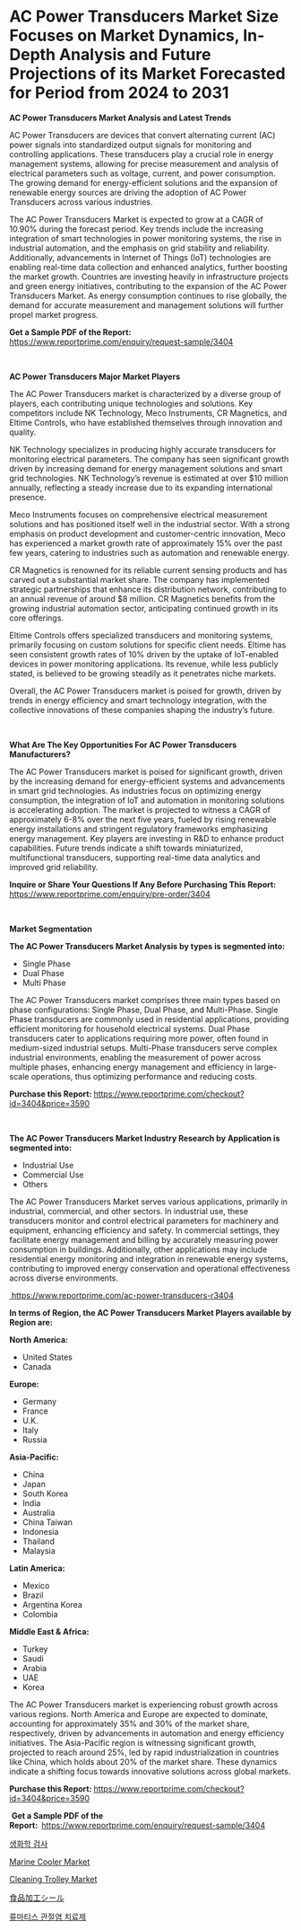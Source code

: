 <p><h1>AC Power Transducers Market Size Focuses on Market Dynamics, In-Depth Analysis and Future Projections of its Market Forecasted for Period from 2024 to 2031</h1></p><p><strong>AC Power Transducers Market Analysis and Latest Trends</strong></p>
<p><p>AC Power Transducers are devices that convert alternating current (AC) power signals into standardized output signals for monitoring and controlling applications. These transducers play a crucial role in energy management systems, allowing for precise measurement and analysis of electrical parameters such as voltage, current, and power consumption. The growing demand for energy-efficient solutions and the expansion of renewable energy sources are driving the adoption of AC Power Transducers across various industries.</p><p>The AC Power Transducers Market is expected to grow at a CAGR of 10.90% during the forecast period. Key trends include the increasing integration of smart technologies in power monitoring systems, the rise in industrial automation, and the emphasis on grid stability and reliability. Additionally, advancements in Internet of Things (IoT) technologies are enabling real-time data collection and enhanced analytics, further boosting the market growth. Countries are investing heavily in infrastructure projects and green energy initiatives, contributing to the expansion of the AC Power Transducers Market. As energy consumption continues to rise globally, the demand for accurate measurement and management solutions will further propel market progress.</p></p>
<p><strong>Get a Sample PDF of the Report:&nbsp;</strong> <a href="https://www.reportprime.com/enquiry/request-sample/3404">https://www.reportprime.com/enquiry/request-sample/3404</a></p>
<p>&nbsp;</p>
<p><strong>AC Power Transducers Major Market Players</strong></p>
<p><p>The AC Power Transducers market is characterized by a diverse group of players, each contributing unique technologies and solutions. Key competitors include NK Technology, Meco Instruments, CR Magnetics, and Eltime Controls, who have established themselves through innovation and quality.</p><p>NK Technology specializes in producing highly accurate transducers for monitoring electrical parameters. The company has seen significant growth driven by increasing demand for energy management solutions and smart grid technologies. NK Technology’s revenue is estimated at over $10 million annually, reflecting a steady increase due to its expanding international presence.</p><p>Meco Instruments focuses on comprehensive electrical measurement solutions and has positioned itself well in the industrial sector. With a strong emphasis on product development and customer-centric innovation, Meco has experienced a market growth rate of approximately 15% over the past few years, catering to industries such as automation and renewable energy.</p><p>CR Magnetics is renowned for its reliable current sensing products and has carved out a substantial market share. The company has implemented strategic partnerships that enhance its distribution network, contributing to an annual revenue of around $8 million. CR Magnetics benefits from the growing industrial automation sector, anticipating continued growth in its core offerings.</p><p>Eltime Controls offers specialized transducers and monitoring systems, primarily focusing on custom solutions for specific client needs. Eltime has seen consistent growth rates of 10% driven by the uptake of IoT-enabled devices in power monitoring applications. Its revenue, while less publicly stated, is believed to be growing steadily as it penetrates niche markets.</p><p>Overall, the AC Power Transducers market is poised for growth, driven by trends in energy efficiency and smart technology integration, with the collective innovations of these companies shaping the industry’s future.</p></p>
<p>&nbsp;</p>
<p><strong>What Are The Key Opportunities For AC Power Transducers Manufacturers?</strong></p>
<p><p>The AC Power Transducers market is poised for significant growth, driven by the increasing demand for energy-efficient systems and advancements in smart grid technologies. As industries focus on optimizing energy consumption, the integration of IoT and automation in monitoring solutions is accelerating adoption. The market is projected to witness a CAGR of approximately 6-8% over the next five years, fueled by rising renewable energy installations and stringent regulatory frameworks emphasizing energy management. Key players are investing in R&D to enhance product capabilities. Future trends indicate a shift towards miniaturized, multifunctional transducers, supporting real-time data analytics and improved grid reliability.</p></p>
<p><strong>Inquire or Share Your Questions If Any Before Purchasing This Report:</strong> <a href="https://www.reportprime.com/enquiry/pre-order/3404">https://www.reportprime.com/enquiry/pre-order/3404</a></p>
<p>&nbsp;</p>
<p><strong>Market Segmentation</strong></p>
<p><strong>The AC Power Transducers Market Analysis by types is segmented into:</strong></p>
<p><ul><li>Single Phase</li><li>Dual Phase</li><li>Multi Phase</li></ul></p>
<p><p>The AC Power Transducers market comprises three main types based on phase configurations: Single Phase, Dual Phase, and Multi-Phase. Single Phase transducers are commonly used in residential applications, providing efficient monitoring for household electrical systems. Dual Phase transducers cater to applications requiring more power, often found in medium-sized industrial setups. Multi-Phase transducers serve complex industrial environments, enabling the measurement of power across multiple phases, enhancing energy management and efficiency in large-scale operations, thus optimizing performance and reducing costs.</p></p>
<p><strong>Purchase this Report:&nbsp;</strong><a href="https://www.reportprime.com/checkout?id=3404&price=3590">https://www.reportprime.com/checkout?id=3404&price=3590</a></p>
<p>&nbsp;</p>
<p><strong>The AC Power Transducers Market Industry Research by Application is segmented into:</strong></p>
<p><ul><li>Industrial Use</li><li>Commercial Use</li><li>Others</li></ul></p>
<p><p>The AC Power Transducers Market serves various applications, primarily in industrial, commercial, and other sectors. In industrial use, these transducers monitor and control electrical parameters for machinery and equipment, enhancing efficiency and safety. In commercial settings, they facilitate energy management and billing by accurately measuring power consumption in buildings. Additionally, other applications may include residential energy monitoring and integration in renewable energy systems, contributing to improved energy conservation and operational effectiveness across diverse environments.</p></p>
<p><a href="https://www.reportprime.com/ac-power-transducers-r3404">&nbsp;https://www.reportprime.com/ac-power-transducers-r3404</a></p>
<p><strong>In terms of Region, the AC Power Transducers Market Players available by Region are:</strong></p>
<p>
    <p> <strong> North America: </strong>
        <ul>
            <li>United States</li>
            <li>Canada</li>
        </ul>
        </p> 
    <p> <strong> Europe: </strong>
        <ul>
            <li>Germany</li>
            <li>France</li>
            <li>U.K.</li>
            <li>Italy</li>
            <li>Russia</li>
        </ul>
        </p> 
    <p> <strong> Asia-Pacific: </strong>
        <ul>
            <li>China</li>
            <li>Japan</li>
            <li>South Korea</li>
            <li>India</li>
            <li>Australia</li>
            <li>China Taiwan</li>
            <li>Indonesia</li>
            <li>Thailand</li>
            <li>Malaysia</li>
        </ul>
        </p> 
    <p> <strong> Latin America: </strong>
        <ul>
            <li>Mexico</li>
            <li>Brazil</li>
            <li>Argentina Korea</li>
            <li>Colombia</li>
        </ul>
        </p> 
    <p> <strong> Middle East & Africa: </strong>
        <ul>
            <li>Turkey</li>
            <li>Saudi</li>
            <li>Arabia</li>
            <li>UAE</li>
            <li>Korea</li>
        </ul>
    </p>
    </p>
<p><p>The AC Power Transducers market is experiencing robust growth across various regions. North America and Europe are expected to dominate, accounting for approximately 35% and 30% of the market share, respectively, driven by advancements in automation and energy efficiency initiatives. The Asia-Pacific region is witnessing significant growth, projected to reach around 25%, led by rapid industrialization in countries like China, which holds about 20% of the market share. These dynamics indicate a shifting focus towards innovative solutions across global markets.</p></p>
<p><strong>Purchase this Report: </strong><a href="https://www.reportprime.com/checkout?id=3404&price=3590">https://www.reportprime.com/checkout?id=3404&price=3590</a></p>
<p>&nbsp;<strong>Get a Sample PDF of the Report:&nbsp;&nbsp;</strong><a href="https://www.reportprime.com/enquiry/request-sample/3404">https://www.reportprime.com/enquiry/request-sample/3404</a></p>
<p><strong></strong></p>
<p><p><a href="https://medium.com/@melodyfunk1988/%EC%83%9D%ED%99%94%ED%95%99-%ED%85%8C%EC%8A%A4%ED%8A%B8-%EC%82%B0%EC%97%85-%EC%A0%84%EB%A7%9D-%EC%8B%9C%EC%9E%A5-%EB%B3%80%ED%99%94%EC%99%80-%EC%A0%84%EB%9E%B5%EC%A0%81-%EC%9A%94%EA%B5%AC%EC%82%AC%ED%95%AD-2024-2031-dd7008d0a6bd">생화학 검사</a></p><p><a href="https://medium.com/@marisolking2023/insights-into-the-marine-cooler-industry-market-financial-status-market-size-and-revenue-787e71ad34e1">Marine Cooler Market</a></p><p><a href="https://medium.com/@marisolking2023/global-cleaning-trolley-market-landscape-future-trends-and-market-strategic-forecast-2024-2031-11c136160272">Cleaning Trolley Market</a></p><p><a href="https://medium.com/@anabellewintheiser/%E3%82%B0%E3%83%AD%E3%83%BC%E3%83%90%E3%83%AB%E3%83%95%E3%83%BC%E3%83%89%E3%83%97%E3%83%AD%E3%82%BB%E3%82%B7%E3%83%B3%E3%82%B0%E3%82%B7%E3%83%BC%E3%83%AB%E5%B8%82%E5%A0%B4-%E5%B8%82%E5%A0%B4%E3%82%B7%E3%82%A7%E3%82%A2-%E5%B8%82%E5%A0%B4%E3%83%88%E3%83%AC%E3%83%B3%E3%83%89-%E3%81%8A%E3%82%88%E3%81%B3%E5%B0%86%E6%9D%A5%E3%81%AE%E6%88%90%E9%95%B7%E3%82%92%E6%8E%A2%E3%82%8B-51a3fa98bf6a">食品加工シール</a></p><p><a href="https://medium.com/@melodyfunk1988/%EB%A5%98%EB%A7%88%ED%8B%B0%EC%8A%A4-%EA%B4%80%EC%A0%88%EC%97%BC-%EC%95%BD%EB%AC%BC-%EC%8B%9C%EC%9E%A5%EC%97%90-%EB%8C%80%ED%95%9C-%EA%B8%80%EB%A1%9C%EB%B2%8C-%EA%B4%80%EC%A0%90-%EB%8F%99%ED%96%A5-%EB%B0%8F-%EC%98%88%EC%B8%A1-2024-2031-f0b95f7dd79e">류마티스 관절염 치료제</a></p></p>
